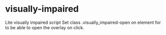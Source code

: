 # visually-impaired
Lite visually impaired script
Set class .visually_impaired-open on element for to be able to open the overlay on click.

